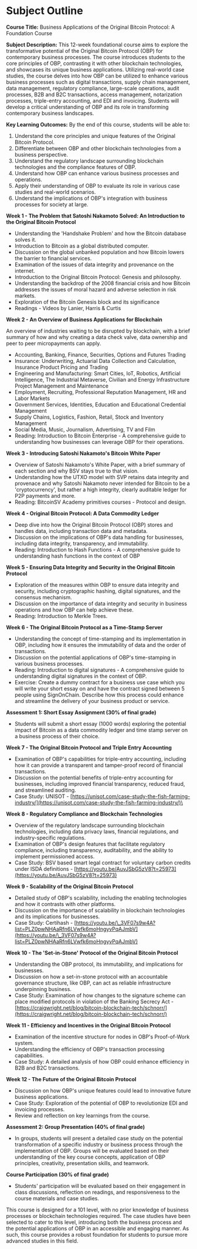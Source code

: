 # Subject Outline

**Course Title:** Business Applications of the Original Bitcoin Protocol: A Foundation Course

**Subject Description:** This 12-week foundational course aims to explore the transformative potential of the Original Bitcoin Protocol (OBP) for contemporary business processes. The course introduces students to the core principles of OBP, contrasting it with other blockchain technologies, and showcases its unique business applications. Utilizing real-world case studies, the course delves into how OBP can be utilized to enhance various business processes such as digital transactions, supply chain management, data management, regulatory compliance, large-scale operations, audit processes, B2B and B2C transactions, access management, notarization processes, triple-entry accounting, and EDI and invoicing. Students will develop a critical understanding of OBP and its role in transforming contemporary business landscapes.

**Key Learning Outcomes:** By the end of this course, students will be able to:

1. Understand the core principles and unique features of the Original Bitcoin Protocol.
2. Differentiate between OBP and other blockchain technologies from a business perspective.
3. Understand the regulatory landscape surrounding blockchain technologies and the compliance features of OBP.
4. Understand how OBP can enhance various business processes and operations.
5. Apply their understanding of OBP to evaluate its role in various case studies and real-world scenarios.
6. Understand the implications of OBP's integration with business processes for society at large.

**Week 1 - The Problem that Satoshi Nakamoto Solved: An Introduction to the Original Bitcoin Protocol**

* Understanding the 'Handshake Problem' and how the Bitcoin database solves it.
* Introduction to Bitcoin as a global distributed computer.
* Discussion on the global unbanked population and how Bitcoin lowers the barrier to financial services.
* Examination of the issues of data integrity and provenance on the internet.
* Introduction to the Original Bitcoin Protocol: Genesis and philosophy.
* Understanding the backdrop of the 2008 financial crisis and how Bitcoin addresses the issues of moral hazard and adverse selection in risk markets.
* Exploration of the Bitcoin Genesis block and its significance
* Readings - Videos by Lanier, Harris & Curtis

**Week 2 - An Overview of Business Applications for Blockchain**

An overview of industries waiting to be disrupted by blockchain, with a brief summary of how and why creating a data check valve, data ownership and peer to peer micropayments can apply.

* Accounting, Banking, Finance, Securities, Options and Futures Trading
* Insurance: Underwriting, Actuarial Data Collection and Calculation, Insurance Product Pricing and Trading
* Engineering and Manufacturing: Smart Cities, IoT, Robotics, Artificial Intelligence, The Industrial Metaverse, Civilian and Energy Infrastructure Project Management and Maintenance
* Employment, Recruiting, Professional Reputation Management, HR and Labor Markets
* Government Services, Identities, Education and Educational Credential Management
* Supply Chains, Logistics, Fashion, Retail, Stock and Inventory Management
* Social Media, Music, Journalism, Advertising, TV and Film
* Reading: Introduction to Bitcoin Enterprise - A comprehensive guide to understanding how businesses can leverage OBP for their operations.

**Week 3 - Introducing Satoshi Nakamoto's Bitcoin White Paper**

* Overview of Satoshi Nakamoto's White Paper, with a brief summary of each section and why BSV stays true to that vision.
* Understanding how the UTXO model with SVP retains data integrity and provenace and why Satoshi Nakamoto never intended for Bitcoin to be a 'cryptocurrency', but rather a high integrity, clearly auditable ledger for P2P payments and more.
* Reading: BitcoinSV Academy primitives courses - Protocol and design.

**Week 4 - Original Bitcoin Protocol: A Data Commodity Ledger**

* Deep dive into how the Original Bitcoin Protocol (OBP) stores and handles data, including transaction data and metadata.
* Discussion on the implications of OBP's data handling for businesses, including data integrity, transparency, and immutability.
* Reading: Introduction to Hash Functions  - A comprehensive guide to understanding hash functions in the context of OBP

**Week 5 - Ensuring Data Integrity and Security in the Original Bitcoin Protocol**

* Exploration of the measures within OBP to ensure data integrity and security, including cryptographic hashing, digital signatures, and the consensus mechanism.
* Discussion on the importance of data integrity and security in business operations and how OBP can help achieve these.
* Reading: Introduction to Merkle Trees.

**Week 6 - The Original Bitcoin Protocol as a Time-Stamp Server**

* Understanding the concept of time-stamping and its implementation in OBP, including how it ensures the immutability of data and the order of transactions.
* Discussion on the potential applications of OBP's time-stamping in various business processes.
* Reading: Introduction to digital signatures - A comprehensive guide to understanding digital signatures in the context of OBP.
* Exercise: Create a dummy contract for a business use case which you will write your short essay on and have the contract signed between 5 people using SignOnChain. Describe how this process could enhance and streamline the delivery of your business product or service.

**Assessment 1: Short Essay Assignment (30% of final grade)**

* Students will submit a short essay (1000 words) exploring the potential impact of Bitcoin as a data commodity ledger and time stamp server on a business process of their choice.

**Week 7 - The Original Bitcoin Protocol and Triple Entry Accounting**

* Examination of OBP's capabilities for triple-entry accounting, including how it can provide a transparent and tamper-proof record of financial transactions.
* Discussion on the potential benefits of triple-entry accounting for businesses, including improved financial transparency, reduced fraud, and streamlined auditing.
* Case Study: UNISOT - [https://unisot.com/case-study-the-fish-farming-industry/](https://unisot.com/case-study-the-fish-farming-industry/)\


**Week 8 - Regulatory Compliance and Blockchain Technologies**

* Overview of the regulatory landscape surrounding blockchain technologies, including data privacy laws, financial regulations, and industry-specific regulations.
* Examination of OBP's design features that facilitate regulatory compliance, including transparency, auditability, and the ability to implement permissioned access.
* Case Study: BSV based smart legal contract for voluntary carbon credits under ISDA definitions - [https://youtu.be/AuvJSbG5zV8?t=25973](https://youtu.be/AuvJSbG5zV8?t=25973)

**Week 9 - Scalability of the Original Bitcoin Protocol**

* Detailed study of OBP's scalability, including the enabling technologies and how it contrasts with other platforms.
* Discussion on the importance of scalability in blockchain technologies and its implications for businesses.
* Case Study: Certihash - [https://youtu.be/\_3VF07s9w4A?list=PLZ0pwNHAaRfn6LVwfk6moHngyvPqAJmbV](https://youtu.be/\_3VF07s9w4A?list=PLZ0pwNHAaRfn6LVwfk6moHngyvPqAJmbV)



**Week 10 - The 'Set-in-Stone' Protocol of the Original Bitcoin Protocol**

* Understanding the OBP protocol, its immutability, and implications for businesses.
* Discussion on how a set-in-stone protocol with an accountable governance structure, like OBP, can act as reliable infrastructure underpinning business.
* Case Study: Examination of how changes to the signature scheme can place modified protocols in violation of the Banking Secrecy Act - [https://craigwright.net/blog/bitcoin-blockchain-tech/schnorr/](https://craigwright.net/blog/bitcoin-blockchain-tech/schnorr/)

**Week 11 - Efficiency and Incentives in the Original Bitcoin Protocol**

* Examination of the incentive structure for nodes in OBP's Proof-of-Work system.
* Understanding the efficiency of OBP's transaction processing capabilities.
* Case Study: A detailed analysis of how OBP could enhance efficiency in B2B and B2C transactions.

**Week 12 - The Future of the Original Bitcoin Protocol**

* Discussion on how OBP's unique features could lead to innovative future business applications.
* Case Study: Exploration of the potential of OBP to revolutionize EDI and invoicing processes.
* Review and reflection on key learnings from the course.

**Assessment 2: Group Presentation (40% of final grade)**

* In groups, students will present a detailed case study on the potential transformation of a specific industry or business process through the implementation of OBP. Groups will be evaluated based on their understanding of the key course concepts, application of OBP principles, creativity, presentation skills, and teamwork.

**Course Participation (30% of final grade)**

* Students' participation will be evaluated based on their engagement in class discussions, reflection on readings, and responsiveness to the course materials and case studies.

This course is designed for a 101 level, with no prior knowledge of business processes or blockchain technologies required. The case studies have been selected to cater to this level, introducing both the business process and the potential applications of OBP in an accessible and engaging manner. As such, this course provides a robust foundation for students to pursue more advanced studies in this field.
